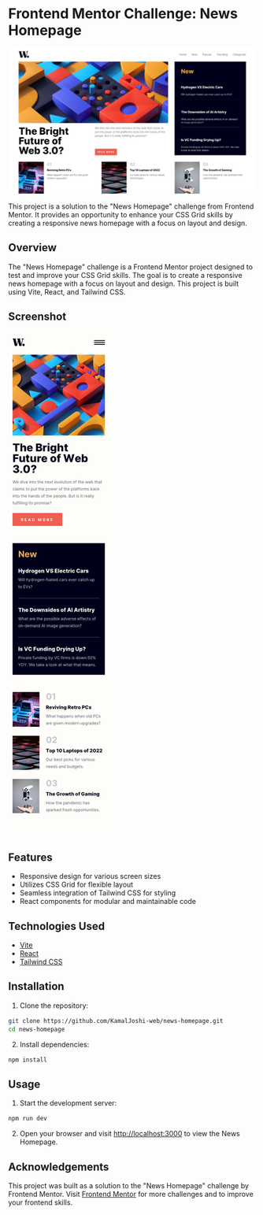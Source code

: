 # Frontend Mentor Challenge: News Homepage

![News Homepage](screenshot.png)

This project is a solution to the "News Homepage" challenge from Frontend Mentor. It provides an opportunity to enhance your CSS Grid skills by creating a responsive news homepage with a focus on layout and design.

## Overview

The "News Homepage" challenge is a Frontend Mentor project designed to test and improve your CSS Grid skills. The goal is to create a responsive news homepage with a focus on layout and design. This project is built using Vite, React, and Tailwind CSS.

## Screenshot

![News Homepage Screenshot](screenshot2.jpg)

## Features

- Responsive design for various screen sizes
- Utilizes CSS Grid for flexible layout
- Seamless integration of Tailwind CSS for styling
- React components for modular and maintainable code

## Technologies Used

- [Vite](https://vitejs.dev/)
- [React](https://reactjs.org/)
- [Tailwind CSS](https://tailwindcss.com/)

## Installation

1. Clone the repository:

```bash
git clone https://github.com/KamalJoshi-web/news-homepage.git
cd news-homepage
```

2. Install dependencies:

```bash
npm install
```

## Usage

1. Start the development server:

```bash
npm run dev
```

2. Open your browser and visit [http://localhost:3000](http://localhost:3000) to view the News Homepage.

## Acknowledgements

This project was built as a solution to the "News Homepage" challenge by Frontend Mentor. Visit [Frontend Mentor](https://www.frontendmentor.io/challenges) for more challenges and to improve your frontend skills.
